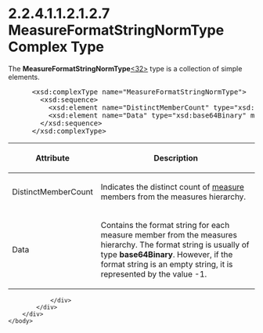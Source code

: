 <html dir="LTR" xmlns:mshelp="http://msdn.microsoft.com/mshelp" xmlns:ddue="http://ddue.schemas.microsoft.com/authoring/2003/5" xmlns:xlink="http://www.w3.org/1999/xlink" xmlns:tool="http://www.microsoft.com/tooltip">
    <head>
        <meta http-equiv="Content-Type" content="text/html; CHARSET=utf-8"></meta>
        <meta name="save" content="history"></meta>
        <title>2.2.4.1.1.2.1.2.7 MeasureFormatStringNormType Complex Type</title>
        <xml>
            <mshelp:toctitle title="2.2.4.1.1.2.1.2.7 MeasureFormatStringNormType Complex Type"></mshelp:toctitle>
            <mshelp:rltitle title="[MS-SSAS]: MeasureFormatStringNormType Complex Type"></mshelp:rltitle>
            <mshelp:keyword index="A" term="ca62c9ae-5c75-410e-8eb9-4e8c2ad25ee6"></mshelp:keyword>
            <mshelp:attr name="DCSext.ContentType" value="open specification"></mshelp:attr>
            <mshelp:attr name="AssetID" value="ca62c9ae-5c75-410e-8eb9-4e8c2ad25ee6"></mshelp:attr>
            <mshelp:attr name="TopicType" value="kbRef"></mshelp:attr>
            <mshelp:attr name="DCSext.Title" value="[MS-SSAS]: MeasureFormatStringNormType Complex Type" />
        </xml>
    </head>
    <body>
        <div id="header">
            <h1 class="heading">2.2.4.1.1.2.1.2.7 MeasureFormatStringNormType Complex Type</h1>
        </div>
        <div id="mainSection">
            <div id="mainBody">
                <div id="allHistory" class="saveHistory"></div>
                <div id="sectionSection0" class="section" name="collapseableSection">
                    

<p>The <b>MeasureFormatStringNormType</b><a id="Appendix_A_Target_32"></a><a href="b9ac4859-2662-44ca-b131-9addd8b953dc.html#Appendix_A_32" aria-label="Product behavior note 32">&lt;32&gt;</a> type is a collection of simple
elements.</p>

<dl>
<dd>
<div><pre> &lt;xsd:complexType name=&quot;MeasureFormatStringNormType&quot;&gt;
   &lt;xsd:sequence&gt;
     &lt;xsd:element name=&quot;DistinctMemberCount&quot; type=&quot;xsd:integer&quot; minOccurs=&quot;1&quot; maxOccurs=&quot;1&quot; /&gt;
     &lt;xsd:element name=&quot;Data&quot; type=&quot;xsd:base64Binary&quot; minOccurs=&quot;1&quot; maxOccurs=&quot;unbounded&quot; /&gt;
   &lt;/xsd:sequence&gt;
 &lt;/xsd:complexType&gt;
</pre></div>
</dd></dl>

<table>
 <thead>
  <tr>
   <th>
   <p>Attribute</p>
   </th>
   <th>
   <p>Description</p>
   </th>
  </tr>
 </thead>
 <tr>
  <td>
  <p>DistinctMemberCount</p>
  </td>
  <td>
  <p>Indicates the distinct count of <a href="8676f5ce-62d4-4244-a326-634bfed4aba4.html#gt_70548cb6-ef0e-4f2a-8e34-7293a9df8998">measure</a> members from the
  measures hierarchy.</p>
  </td>
 </tr>
 <tr>
  <td>
  <p>Data</p>
  </td>
  <td>
  <p>Contains the format string for each measure member
  from the measures hierarchy. The format string is usually of type <b>base64Binary</b>.
  However, if the format string is an empty string, it is represented by the
  value -1.</p>
  </td>
 </tr>
</table>

<p> </p>


                </div>
            </div>
        </div>
    </body>
</html>